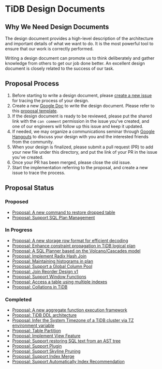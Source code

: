 # TiDB Design Documents

## Why We Need Design Documents

The design document provides a high-level description of the architecture and important details of what we want to do. It is the most powerful tool to ensure that our work is correctly performed.

Writing a design document can promote us to think deliberately and gather knowledge from others to get our job done better. An excellent design document is closely related to the success of our task.

## Proposal Process

1. Before starting to write a design document, please [create a new issue](https://github.com/pingcap/tidb/issues/new/choose) for tracing the process of your design.
2. Create a new [Google Doc](https://docs.google.com/document/u/0/) to write the design document. Please refer to this [proposal template](./TEMPLATE.md).
3. If the design document is ready to be reviewed, please put the shared link with the `can comment` permission in the issue you've created, and one of our engineers will follow up this issue and keep it updated.
4. If needed, we may organize a communications seminar through [Google Hangouts](https://hangouts.google.com/) to discuss your design with you and the interested friends from the community.
5. When your design is finalized, please submit a pull request (PR) to add your new file under this directory, and put the link of your PR in the issue you've created. 
6. Once your PR has been merged, please close the old issue.
7. Start the implementation referring to the proposal, and create a new issue to trace the process.

## Proposal Status

### Proposed

- [Proposal: A new command to restore dropped table](./2018-08-10-restore-dropped-table.md)
- [Proposal: Support SQL Plan Management](./2018-12-11-sql-plan-management.md)

### In Progress

- [Proposal: A new storage row format for efficient decoding](./2018-07-19-row-format.md)
- [Proposal: Enhance constraint propagation in TiDB logical plan](./2018-07-22-enhance-propagations.md)
- [Proposal: A SQL Planner based on the Volcano/Cascades model](./2018-08-29-new-planner.md)
- [Proposal: Implement Radix Hash Join](./2018-09-21-radix-hashjoin.md)
- [Proposal: Maintaining histograms in plan](./2018-09-04-histograms-in-plan.md)
- [Proposal: Support a Global Column Pool](./2018-10-22-the-column-pool.md)
- [Proposal: Join Reorder Design v1](./2018-10-20-join-reorder-dp-v1.md)
- [Proposal: Support Window Functions](./2018-10-31-window-functions.md)
- [Proposal: Access a table using multiple indexes](./2019-04-11-indexmerge.md)
- [Proposal: Collations in TiDB](./2020-01-24-collations.md)

### Completed

- [Proposal: A new aggregate function execution framework](./2018-07-01-refactor-aggregate-framework.md)
- [Proposal: TiDB DDL architecture](./2018-10-08-online-DDL.md)
- [Proposal: Infer the System Timezone of a TiDB cluster via TZ environment variable](./2018-09-10-adding-tz-env.md)
- [Proposal: Table Partition](./2018-10-19-table-partition.md)
- [Proposal: Implement View Feature](./2018-10-24-view-support.md)
- [Proposal: Support restoring SQL text from an AST tree](./2018-11-29-ast-to-sql-text.md)
- [Proposal: Support Plugin](./2018-12-10-plugin-framework.md)
- [Proposal: Support Skyline Pruning](./2019-01-25-skyline-pruning.md)
- [Proposal: Support Index Merge](./2019-04-11-indexmerge.md)
- [Proposal: Support Automatically Index Recommendation](./2019-11-05-index-advisor.md)
